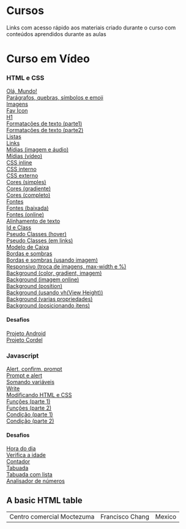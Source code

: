 # Cursos

<p> Links com acesso rápido aos materiais criado durante o curso com conteúdos aprendidos durante as aulas </p>

# Curso em Vídeo
<h3> HTML e CSS </h3>

<a href="https://mateusjustino.github.io/cursos/cursoemvideo/htmlcss/001/index.html">Olá, Mundo!</a> <br>
<a href="https://mateusjustino.github.io/cursos/cursoemvideo/htmlcss/002(paragrafosQuesbrasSimbolosEmoji)/index.html">Parágrafos, quebras, símbolos e emoji</a> <br>
<a href="https://mateusjustino.github.io/cursos/cursoemvideo/htmlcss/003(imagens)/index.html">Imagens</a> <br>
<a href="https://mateusjustino.github.io/cursos/cursoemvideo/htmlcss/004(favIcon)/index.html">Fav Icon</a> <br>
<a href="https://mateusjustino.github.io/cursos/cursoemvideo/htmlcss/006(h1)/index.html">H1</a> <br>
<a href="https://mateusjustino.github.io/cursos/cursoemvideo/htmlcss/008(formatacoesDeTexto)/index.html">Formatações de texto (parte1)</a> <br>
<a href="https://mateusjustino.github.io/cursos/cursoemvideo/htmlcss/008(formatacoesDeTexto)/index2.html">Formatações de texto (parte2)</a> <br>
<a href="https://mateusjustino.github.io/cursos/cursoemvideo/htmlcss/009(listas)/index.html">Listas</a> <br>
<a href="https://mateusjustino.github.io/cursos/cursoemvideo/htmlcss/010(links)/index.html">Links</a> <br>
<a href="https://mateusjustino.github.io/cursos/cursoemvideo/htmlcss/011(midias)/imgEAudio.html">Mídias (imagem e áudio)</a> <br>
<a href="https://mateusjustino.github.io/cursos/cursoemvideo/htmlcss/011(midias)/video.html">Mídias (vídeo)</a> <br>
<a href="https://mateusjustino.github.io/cursos/cursoemvideo/htmlcss/013(cssInline)/index.html">CSS inline</a> <br>
<a href="https://mateusjustino.github.io/cursos/cursoemvideo/htmlcss/014(cssInterno)/index.html">CSS interno</a> <br>
<a href="https://mateusjustino.github.io/cursos/cursoemvideo/htmlcss/015(cssExterno)/index.html">CSS externo</a> <br>
<a href="https://mateusjustino.github.io/cursos/cursoemvideo/htmlcss/016(cores)/cor01.html">Cores (simples)</a> <br>
<a href="https://mateusjustino.github.io/cursos/cursoemvideo/htmlcss/016(cores)/gradiente.html">Cores (gradiente)</a> <br>
<a href="https://mateusjustino.github.io/cursos/cursoemvideo/htmlcss/016(cores)/index.html">Cores (completo)</a> <br>
<a href="https://mateusjustino.github.io/cursos/cursoemvideo/htmlcss/017(fontes)/font.html">Fontes</a> <br>
<a href="https://mateusjustino.github.io/cursos/cursoemvideo/htmlcss/018(fontExterna)/fontBaixada.html">Fontes (baixada)</a> <br>
<a href="https://mateusjustino.github.io/cursos/cursoemvideo/htmlcss/018(fontExterna)/fontOnline.html">Fontes (online)</a> <br>
<a href="https://mateusjustino.github.io/cursos/cursoemvideo/htmlcss/019(alinhamento)/index.html">Alinhamento de texto</a> <br>
<a href="https://mateusjustino.github.io/cursos/cursoemvideo/htmlcss/020(idEClass)/index.html">Id e Class</a> <br>
<a href="https://mateusjustino.github.io/cursos/cursoemvideo/htmlcss/021(pseudoClasse)/hover.html">Pseudo Classes (hover)</a> <br>
<a href="https://mateusjustino.github.io/cursos/cursoemvideo/htmlcss/021(pseudoClasse)/links.html">Pseudo Classes (em links)</a> <br>
<a href="https://mateusjustino.github.io/cursos/cursoemvideo/htmlcss/022(box)/index.html">Modelo de Caixa</a> <br>
<a href="https://mateusjustino.github.io/cursos/cursoemvideo/htmlcss/023(tagsBordasSombras)/index.html">Bordas e sombras</a> <br>
<a href="https://mateusjustino.github.io/cursos/cursoemvideo/htmlcss/023(tagsBordasSombras)/index.html">Bordas e sombras (usando imagem)</a> <br>
<a href="https://mateusjustino.github.io/cursos/cursoemvideo/htmlcss/024(resposivo)/index.html">Responsivo (troca de imagens, max-width e %)</a> <br>
<a href="https://mateusjustino.github.io/cursos/cursoemvideo/htmlcss/025(background)/fundo001.html">Background (color, gradient, imagem)</a> <br>
<a href="https://mateusjustino.github.io/cursos/cursoemvideo/htmlcss/025(background)/fundo002.html">Background (imagem online)</a> <br>
<a href="https://mateusjustino.github.io/cursos/cursoemvideo/htmlcss/025(background)/fundo003.html">Background (position)</a> <br>
<a href="https://mateusjustino.github.io/cursos/cursoemvideo/htmlcss/025(background)/fundo004.html">Background (usando vh(View Height))</a> <br>
<a href="https://mateusjustino.github.io/cursos/cursoemvideo/htmlcss/025(background)/fundo005.html">Background (varias propriedades)</a> <br>
<a href="https://mateusjustino.github.io/cursos/cursoemvideo/htmlcss/025(background)/fundo006.html">Background (posicionando itens)</a> <br>
<h4>Desafios</h4>
<a href="https://mateusjustino.github.io/cursos/cursoemvideo/htmlcss/desafios/projetoandroid/index.html">Projeto Android</a> <br>
<a href="https://mateusjustino.github.io/cursos/cursoemvideo/htmlcss/desafios/projetocordel/index.html">Projeto Cordel</a> <br>

<h3> Javascript </h3>

<a href="https://mateusjustino.github.io/cursos/cursoemvideo/javascript/ex001.html">Alert, confirm, prompt</a> <br>
<a href="https://mateusjustino.github.io/cursos/cursoemvideo/javascript/ex002(promptAlert).html">Prompt e alert</a> <br>
<a href="https://mateusjustino.github.io/cursos/cursoemvideo/javascript/ex003(somaVar).html">Somando variáveis</a> <br>
<a href="https://mateusjustino.github.io/cursos/cursoemvideo/javascript/ex004(algumasModificacoesVar).html">Write</a> <br>
<a href="https://mateusjustino.github.io/cursos/cursoemvideo/javascript/ex005(modificandoElementosHTML).html">Modificando HTML e CSS</a> <br>
<a href="https://mateusjustino.github.io/cursos/cursoemvideo/javascript/ex006(funcoes).html">Funções (parte 1)</a> <br>
<a href="https://mateusjustino.github.io/cursos/cursoemvideo/javascript/ex007(funcoes2).html">Funções (parte 2)</a> <br>
<a href="https://mateusjustino.github.io/cursos/cursoemvideo/javascript/ex009(condicao).html">Condição (parte 1)</a> <br>
<a href="https://mateusjustino.github.io/cursos/cursoemvideo/javascript/ex010(condicao).html">Condição (parte 2) </a> <br>
<h4>Desafios</h4>
<a href="https://mateusjustino.github.io/cursos/cursoemvideo/javascript/desafios/ex014(horaDoDia).html">Hora do dia </a> <br>
<a href="https://mateusjustino.github.io/cursos/cursoemvideo/javascript/desafios/ex015(verificaIdade).html">Verifica a idade </a> <br>
<a href="https://mateusjustino.github.io/cursos/cursoemvideo/javascript/desafios/ex016(contador).html">Contador </a> <br>
<a href="https://mateusjustino.github.io/cursos/cursoemvideo/javascript/desafios/ex017(tabuada).html">Tabuada </a> <br>
<a href="https://mateusjustino.github.io/cursos/cursoemvideo/javascript/desafios/ex017(tabuadaComLista).html">Tabuada com lista </a> <br>
<a href="https://mateusjustino.github.io/cursos/cursoemvideo/javascript/desafios/ex018(analisadorNumeros).html">Analisador de números </a> <br>

<h2>A basic HTML table</h2>

<table>
  
  <tr>
    <td>Centro comercial Moctezuma</td>
    <td>Francisco Chang</td>
    <td>Mexico</td>
  </tr>
  
</table>








